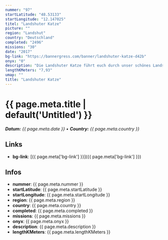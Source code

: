```yaml
---
nummer: "97"
startLatitude: "48.53133"
startLongitude: "12.147025"
titel: "Landshuter Katze"
picture: ""
region: "Landshut"
country: "Deutschland"
completed: "2496"
missions: "30"
date: "2017"
bg-link: "https://bannergress.com/banner/landshuter-katze-d42b"
onyx: "0"
description: "Die Landshuter Katze führt euch durch unser schönes Landshut. \nViel Spaß"
lengthKMeters: "7,93"
umap: ""
title: "Landshuter Katze"
---
```

# {{ page.meta.title | default('Untitled') }}

_**Datum:** {{ page.meta.date }} • **Country:** {{ page.meta.country }}_

## Links
- **bg-link**: [{{ page.meta['bg-link'] }}]({{ page.meta['bg-link'] }})

## Infos
- **nummer**: {{ page.meta.nummer }}
- **startLatitude**: {{ page.meta.startLatitude }}
- **startLongitude**: {{ page.meta.startLongitude }}
- **region**: {{ page.meta.region }}
- **country**: {{ page.meta.country }}
- **completed**: {{ page.meta.completed }}
- **missions**: {{ page.meta.missions }}
- **onyx**: {{ page.meta.onyx }}
- **description**: {{ page.meta.description }}
- **lengthKMeters**: {{ page.meta.lengthKMeters }}
